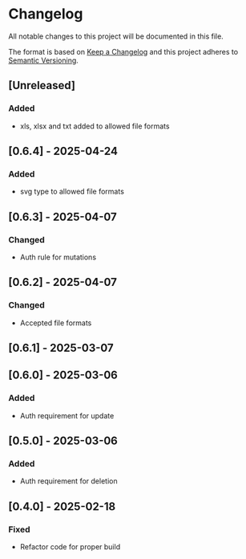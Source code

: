 # Changelog

All notable changes to this project will be documented in this file.

The format is based on [Keep a Changelog](http://keepachangelog.com/en/1.0.0/)
and this project adheres to [Semantic Versioning](http://semver.org/spec/v2.0.0.html).

## [Unreleased]
### Added
- xls, xlsx and txt added to allowed file formats

## [0.6.4] - 2025-04-24

### Added
- svg type to allowed file formats

## [0.6.3] - 2025-04-07
### Changed
- Auth rule for mutations

## [0.6.2] - 2025-04-07

### Changed
- Accepted file formats

## [0.6.1] - 2025-03-07

## [0.6.0] - 2025-03-06

### Added
- Auth requirement for update

## [0.5.0] - 2025-03-06

### Added
- Auth requirement for deletion

## [0.4.0] - 2025-02-18

### Fixed
- Refactor code for proper build
